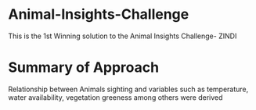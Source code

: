 # Animal-Insights-Challenge

This is the 1st Winning solution to the Animal Insights Challenge- ZINDI

# Summary of Approach

Relationship between Animals sighting and variables such as temperature, water availability, vegetation greeness among others were derived
